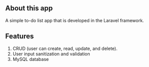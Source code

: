 ## About this app
A simple to-do list app that is developed in the Laravel framework.

## Features
1. CRUD (user can create, read, update, and delete).
2. User input sanitization and validation
3. MySQL database
